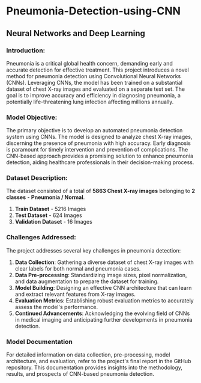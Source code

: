 # Pneumonia-Detection-using-CNN
## Neural Networks and Deep Learning



### Introduction: 
Pneumonia is a critical global health concern, demanding early and accurate detection for effective treatment. This project introduces a novel method for pneumonia detection using Convolutional Neural Networks (CNNs). Leveraging CNNs, the model has been trained on a substantial dataset of chest X-ray images and evaluated on a separate test set. The goal is to improve accuracy and efficiency in diagnosing pneumonia, a potentially life-threatening lung infection affecting millions annually.



### Model Objective:
The primary objective is to develop an automated pneumonia detection system using CNNs. The model is designed to analyze chest X-ray images, discerning the presence of pneumonia with high accuracy. Early diagnosis is paramount for timely intervention and prevention of complications. The CNN-based approach provides a promising solution to enhance pneumonia detection, aiding healthcare professionals in their decision-making process.



### Dataset Description:
The dataset consisted of a total of **5863 Chest X-ray images** belonging to **2 classes** - **Pneumonia / Normal**. 
1. **Train Dataset** - 5216 Images
2. **Test Dataset** - 624 Images
3. **Validation Dataset** - 16 Images


### Challenges Addressed:
The project addresses several key challenges in pneumonia detection:

1. **Data Collection**: Gathering a diverse dataset of chest X-ray images with clear labels for both normal and pneumonia cases.
2. **Data Pre-processing**: Standardizing image sizes, pixel normalization, and data augmentation to prepare the dataset for training.
3. **Model Building**: Designing an effective CNN architecture that can learn and extract relevant features from X-ray images.
4. **Evaluation Metrics**: Establishing robust evaluation metrics to accurately assess the model's performance.
5. **Continued Advancements**: Acknowledging the evolving field of CNNs in medical imaging and anticipating further developments in pneumonia detection.



### Model Documentation
For detailed information on data collection, pre-processing, model architecture, and evaluation, refer to the project's final report in the GitHub repository. This documentation provides insights into the methodology, results, and prospects of CNN-based pneumonia detection.
